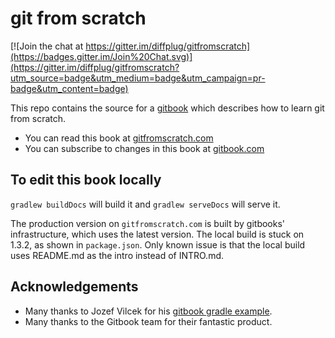 # git from scratch

[![Join the chat at https://gitter.im/diffplug/gitfromscratch](https://badges.gitter.im/Join%20Chat.svg)](https://gitter.im/diffplug/gitfromscratch?utm_source=badge&utm_medium=badge&utm_campaign=pr-badge&utm_content=badge)

This repo contains the source for a [gitbook](https://www.gitbook.com/) which describes how to learn git from scratch.

* You can read this book at [gitfromscratch.com](http://www.gitfromscratch.com)
* You can subscribe to changes in this book at [gitbook.com](https://www.gitbook.com/book/diffplug/gitfromscratch/details)

## To edit this book locally

`gradlew buildDocs` will build it and `gradlew serveDocs` will serve it.

The production version on `gitfromscratch.com` is built by gitbooks' infrastructure, which uses the latest version.  The local build is stuck on 1.3.2, as shown in `package.json`.  Only known issue is that the local build uses README.md as the intro instead of INTRO.md.

## Acknowledgements

* Many thanks to Jozef Vilcek for his [gitbook gradle example](https://github.com/JozoVilcek/gitbook-example/blob/master/package.json).
* Many thanks to the Gitbook team for their fantastic product.
